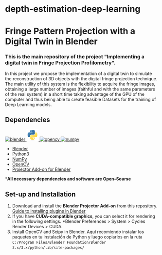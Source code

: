 # depth-estimation-deep-learning

<h1 align="left"> Fringe Pattern Projection with a Digital Twin in Blender </h1>
<h3 align="left">This is the main repository of the project "Implementing a digital twin in Fringe Projection Profilometry". </h3>
In this project we propose the implementation of a digital twin to simulate the reconstruction of 3D objects with the digital fringe projection technique. The main utility of this system is the flexibility to acquire the fringe images, obtaining a large number of images (faithful and with the same parameters of the real system) in a short time taking advantage of the GPU of the computer and thus being able to create feasible Datasets for the training of Deep Learning models.

## Dependencies
<a href="https://www.blender.org/" target="_blank" rel="noreferrer"> <img src="https://download.blender.org/branding/community/blender_community_badge_white.svg" alt="blender" width="40" height="40"/> </a><a href="https://www.python.org" target="_blank" rel="noreferrer"> <img src="https://raw.githubusercontent.com/devicons/devicon/master/icons/python/python-original.svg" alt="python" width="40" height="40"/> </a><a href="https://opencv.org/" target="_blank" rel="noreferrer"> <img src="https://www.vectorlogo.zone/logos/opencv/opencv-icon.svg" alt="opencv" width="40" height="40"/> </a><a href="https://numpy.org/" target="_blank" rel="noreferrer"> <img src="https://cdn.worldvectorlogo.com/logos/numpy-1.svg" alt="numpy" width="38" height="38"/> </a>
- [Blender](https://www.blender.org/) 
- [Python3](https://www.python.org/)
- [NumPy](https://numpy.org/)
- [OpenCV](https://opencv.org/)
- [Projector Add-on for Blender](https://github.com/Ocupe/Projectors)

***All necessary dependencies and software are Open-Sourse**

## Set-up and Installation
1. Download and install the **Blender Projector Add-on** from this repository. [Guide to installing plugins in Blender](https://docs.blender.org/manual/en/latest/editors/preferences/addons.html)
2. If you have **CUDA-compatible graphics**, you can select it for rendering in the following settings. *Blender Preferences > System > Cycles Render Devices > CUDA.
3. Install OpenCV and Scipy in Blender. Aquí recomiendo instalar los paquetes en tu instalación de Python y luego copiarlos en la ruta `C:/Program Files/Blender Foundation/Blender 3.x/3.x/python/lib/site-packages/`
